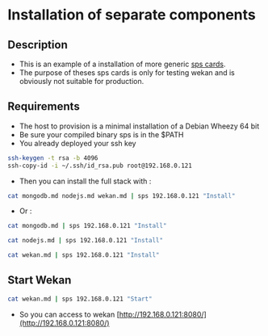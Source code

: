 # Installation of separate components

## Description

* This is an example of a installation of more generic [sps cards](https://github.com/soohwa/sps).
* The purpose of theses sps cards is only for testing wekan and is obviously not suitable for production.

## Requirements

* The host to provision is a minimal installation of a Debian Wheezy 64 bit
* Be sure your compiled binary sps is in the $PATH
* You already deployed your ssh key

```bash
ssh-keygen -t rsa -b 4096
ssh-copy-id -i ~/.ssh/id_rsa.pub root@192.168.0.121
```

* Then you can install the full stack with :

```bash
cat mongodb.md nodejs.md wekan.md | sps 192.168.0.121 "Install"
```

* Or :

```bash
cat mongodb.md | sps 192.168.0.121 "Install"
```

```bash
cat nodejs.md | sps 192.168.0.121 "Install"
```

```bash
cat wekan.md | sps 192.168.0.121 "Install"
```

## Start Wekan

```bash
cat wekan.md | sps 192.168.0.121 "Start"
```

* So you can access to wekan [http://192.168.0.121:8080/](http://192.168.0.121:8080/)

